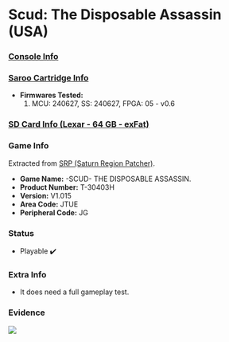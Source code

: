# Scud: The Disposable Assassin (USA)

### [Console Info](../../../../../Info/Consoles/VA13/README.md)

### [Saroo Cartridge Info](../../../../../Info/Cartridges/GuangzhouSanStarOnlineShop/1.6/README.md)

- <b>Firmwares Tested:</b>
  1. MCU: 240627, SS: 240627, FPGA: 05 - v0.6

### [SD Card Info (Lexar - 64 GB - exFat)](../../../../../Info/SdCards/Lexar/64GB/exfat/README.md)

### Game Info

Extracted from [SRP (Saturn Region Patcher)](https://segaxtreme.net/resources/saturn-region-patcher.81/download).

- <b>Game Name:</b> -SCUD- THE DISPOSABLE ASSASSIN.
- <b>Product Number:</b> T-30403H
- <b>Version:</b> V1.015
- <b>Area Code:</b> JTUE
- <b>Peripheral Code:</b> JG

### Status

- Playable :heavy_check_mark:

### Extra Info

- It does need a full gameplay test.

### Evidence

[![](https://img.youtube.com/vi/xGN-aS-w8ZY/0.jpg)](https://www.youtube.com/watch?v=xGN-aS-w8ZY)
